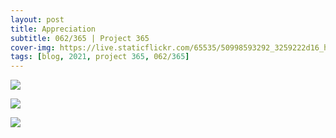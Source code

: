 ```yaml
---
layout: post
title: Appreciation
subtitle: 062/365 | Project 365
cover-img: https://live.staticflickr.com/65535/50998593292_3259222d16_h.jpg
tags: [blog, 2021, project 365, 062/365]
---
```

<style>
  .intro-header.big-img {
    background-position:center }
</style>
<p class="post-img-wrap">
  <img src="https://live.staticflickr.com/65535/50998593292_3259222d16_h.jpg">
</p>
<p class="post-img-wrap">
  <img src="https://live.staticflickr.com/65535/50989978576_61ebaf95df_h.jpg">
</p>
<p class="post-img-wrap">
  <img src="https://live.staticflickr.com/65535/50989978276_dfdc626f33_h.jpg">
</p>
